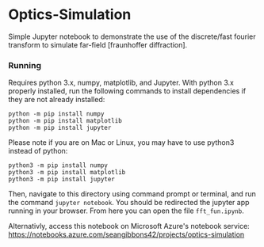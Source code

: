 # Optics-Simulation
Simple Jupyter notebook to demonstrate the use of the discrete/fast fourier transform
to simulate far-field [fraunhoffer diffraction].

### Running
Requires python 3.x, numpy, matplotlib, and Jupyter. With python 3.x properly installed,
run the following commands to install dependencies if they are not already installed:

```
python -m pip install numpy
python -m pip install matplotlib
python -m pip install jupyter
```

Please note if you are on Mac or Linux, you may have to use python3 instead of python:
```
python3 -m pip install numpy
python3 -m pip install matplotlib
python3 -m pip install jupyter
```

Then, navigate to this directory using command prompt or terminal, and run the command `jupyter notebook`. You should be redirected the jupyter app running in your browser. From here you can open the file `fft_fun.ipynb`.

Alternativly, access this notebook on Microsoft Azure's notebook service:
https://notebooks.azure.com/seangibbons42/projects/optics-simulation
